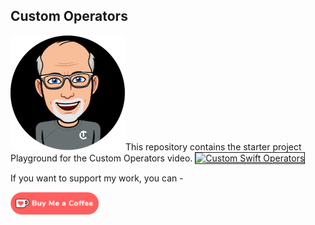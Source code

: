 ## Custom Operators

![SickerMe](Images/SickerMe.png)This repository contains the starter project Playground for the Custom Operators video.
<a href="http://www.youtube.com/watch?feature=player_embedded&v=SJ-zUfUejdA
" target="_blank"><img src="http://img.youtube.com/vi/SJ-zUfUejdA/0.jpg" 
alt="Custom Swift Operators" width="480" height="360" border="1" /></a>

</a>

If you want to support my work, you can - </br>

<a href='https://ko-fi.com/Z8Z22WRVG' target='_blank'><img height='36' style='border:0px;height:36px;' src='Images/kofi3.png' border='0' alt='Buy Me a Coffee at ko-fi.com' /></a>
